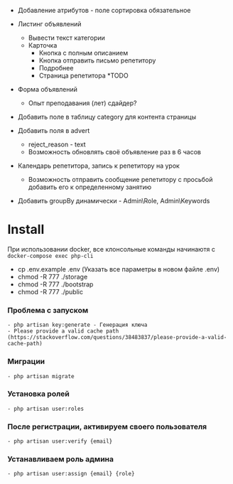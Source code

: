 - Добавление атрибутов - поле сортировка обязательное

- Листинг объявлений
    - Вывести текст категории
    - Карточка
        - Кнопка с полным описанием
        - Кнопка отправить письмо репетитору
        - Подробнее
        - Страница репетитора *TODO

- Форма объявлений
    - Опыт преподавания (лет) сдайдер?

- Добавить поле в таблицу category для контента страницы

- Добавить поля в advert
    - reject_reason - text
    - Возможность обновлять своё объявление раз в 6 часов
    
- Календарь репетитора, запись к репетитору на урок
    - Возможность отправить сообщение репетитору 
    с просьбой добавить его к определенному занятию
    
- Добавить groupBy динамически - Admin\Role, Admin\Keywords
    
# Install

При использовании docker, все клонсольные команды начинаютя с `docker-compose exec php-cli`

- cp .env.example .env (Указать все параметры в новом файле .env)
- chmod -R 777 ./storage
- chmod -R 777 ./bootstrap
- chmod -R 777 ./public

### Проблема с запуском
    - php artisan key:generate - Генерация ключа
    - Please provide a valid cache path (https://stackoverflow.com/questions/38483837/please-provide-a-valid-cache-path)
    
### Миграции
    - php artisan migrate

### Установка ролей
    - php artisan user:roles
    
### После регистрации, активируем своего пользователя
    - php artisan user:verify {email}
    
### Устанавливаем роль админа
    - php artisan user:assign {email} {role}